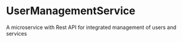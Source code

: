 # UserManagementService
A microservice with Rest API for integrated management of users and services
